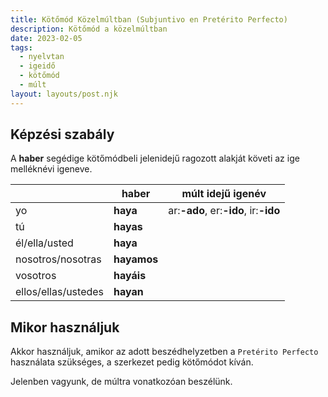 ```yaml
---
title: Kötőmód Közelmúltban (Subjuntivo en Pretérito Perfecto)
description: Kötőmód a közelmúltban
date: 2023-02-05
tags:
  - nyelvtan
  - igeidő
  - kötőmód
  - múlt
layout: layouts/post.njk
---
```


## Képzési szabály

A **haber** segédige kötőmódbeli jelenidejű ragozott alakját követi az ige melléknévi igeneve.

&nbsp;|haber|múlt idejű igenév
----|----|----
yo|**haya**| ar:**-ado**, er:**-ido**, ir:**-ido**
tú|**hayas**|
él/ella/usted|**haya**|
nosotros/nosotras|**hayamos**|
vosotros|**hayáis**|
ellos/ellas/ustedes|**hayan**|

## Mikor használjuk

Akkor használjuk, amikor az adott beszédhelyzetben a `Pretérito Perfecto` használata szükséges, a szerkezet pedig kötőmódot kíván.

Jelenben vagyunk, de múltra vonatkozóan beszélünk.
